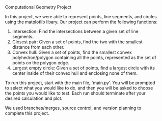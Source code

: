 Computational Geometry Project

In this project, we were able to represent points, line segments, and circles using the matplotlib libary. Our project can perform the following functions:

1. Intersection: Find the intersections between a given set of line segments.
2. Closest pair: Given a set of points, find the two with the smallest distance from each other.
3. Convex hull: Given a set of points, find the smallest convex polyhedron/polygon containing all the points, represented as the set of points on the polygon edge.
4. Largest empty circle: Given a set of points, find a largest circle with its center inside of their convex hull and enclosing none of them.

To run this project, start with the main file, 'main.py'. You will be prompted to select what you would like to do, and then you will be asked to choose the points you would like to test. Each run should terminate after your desired calculation and plot.

We used branches/merges, source control, and version planning to complete this project.
